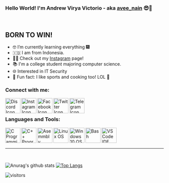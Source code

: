 ### Hello World! I'm Andrew Virya Victorio - aka [avee_nain][instagram] 😎🤙

<br />

## BORN TO WIN!

- 🤓 I’m currently learning everything 🎆
- 🇮🇩 I am from Indonesia.
- 👨‍💻 Check out my [Instagram][instagram] page! 
- 📚 I'm a college student majoring computer science.
- 🌐 Interested in IT Security
- 👾 Fun fact: I like sports and cooking too! LOL 🤣

### Connect with me:

[<img align="left" alt="Discord Icon" width="48px" src="https://img.icons8.com/color/48/000000/discord-new-logo.png"/>][discord][<img align="left" alt="Instagram Icon" width="48px" src="https://img.icons8.com/fluent/48/000000/instagram-new.png"/>][instagram][<img align="left" alt="Facebook Icon" width="48px" src="https://img.icons8.com/color/48/000000/facebook-new.png"/>][facebook][<img align="left" alt="Twitter Icon" width="48px" src="https://img.icons8.com/color/48/000000/twitter.png"/>][twitter][<img align="left" alt="Telegram Icon" width="48px" src="https://img.icons8.com/color/48/000000/telegram-app--v1.png"/>][telegram]

<br />
<br />

### Languages and Tools:

[<img align="left" alt="C Programming Language" width="48px" src="https://img.icons8.com/color/48/000000/c-programming.png"/>][instagram][<img align="left" alt="C++ Programming Language" width="48px" src="https://img.icons8.com/color/48/000000/c-plus-plus-logo.png"/>][instagram]<!--[<img align="left" alt="Java Programming Language" width="48px" src="https://img.icons8.com/color/48/000000/java-coffee-cup-logo.png"/>][instagram]--><!--[<img align="left" alt="JavaScript Programming Language" width="48px" src="https://img.icons8.com/color/48/000000/javascript.png"/>][instagram]--><!--[<img align="left" alt="PHP Programming Language" width="48px" src="https://img.icons8.com/officel/48/000000/php-logo.png"/>][instagram]--><!--[<img align="left" alt="HTML Language" width="48px" src="https://img.icons8.com/color/48/000000/html-5.png"/>][instagram]-->[<img align="left" alt="Asemmbly Language" width="48px" src="https://i.pinimg.com/originals/25/a8/5d/25a85d9e5057430d82273a3c75e73014.png"/>][instagram][<img align="left" alt="Linux OS" width="48px" src="https://img.icons8.com/color/48/000000/linux.png"/>][instagram]<!--[<img align="left" alt="Apple OS" width="48px" src="https://img.icons8.com/ios-filled/48/000000/mac-os.png"/>][instagram]-->[<img align="left" alt="Windows 10 OS" width="48px" src="https://img.icons8.com/color/48/000000/windows-10.png"/>][instagram]<!--[<img align="left" alt="Git" width="48px" src="https://img.icons8.com/color/100/000000/git.png"/>][instagram]--><!--[<img align="left" alt="GitHub" width="48px" src="https://img.icons8.com/material-outlined/48/000000/github.png"/>][instagram]-->[<img align="left" alt="Bash" width="48px" src="https://img.icons8.com/plasticine/100/000000/bash.png"/>][instagram]<!--[<img align=left alt="Terminal" width="48px" src="https://raw.githubusercontent.com/github/explore/80688e429a7d4ef2fca1e82350fe8e3517d3494d/topics/terminal/terminal.png" />][instagram]-->[<img align="left" alt="VSCode IDE" width="48px" src="https://img.icons8.com/fluent/48/000000/visual-studio-code-2019.png"/>][instagram]


<br />
<br />
<br />

---

<br />

![Anurag's github stats](https://github-readme-stats.vercel.app/api?username=aveenain&show_icons=true&theme=cobalt)
[![Top Langs](https://github-readme-stats.vercel.app/api/top-langs/?username=aveenain&langs_count=8)](https://github.com/anuraghazra/github-readme-stats)

![visitors](https://visitor-badge.glitch.me/badge?page_id=aveenain.visitor-badge)


[discord]: https://discordapp.com/users/427705070398996485/
[twitter]: https://twitter.com/avee_nain
[instagram]: https://www.instagram.com/avee_nain/
[facebook]: https://www.facebook.com/aveenain/
[telegram]: https://t.me/aveenain

<!--
**aveenain/aveenain** is a ✨ _special_ ✨ repository because its `README.md` (this file) appears on your GitHub profile.
